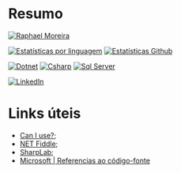 # Resumo
[![Raphael Moreira](https://badgen.net/badge/raphael%20moreira/arquiteto%20de%20soluções%20|%20dotnet/red?icon=terminal)](https://www.microsoft.com/pt-br/sql-server/sql-server-downloads)

[![Estatísticas por linguagem](https://github-readme-stats.vercel.app/api/top-langs/?username=raphaelmoreira&layout=donut&locale=pt-br)]()
[![Estatísticas Github](https://github-readme-stats.vercel.app/api?username=raphaelmoreira&locale=pt-br&show_icons=true&theme=transparent)]()

[![Dotnet](https://img.shields.io/badge/.NET-5C2D91?style=for-the-badge&logo=.net&logoColor=white)](https://dotnet.microsoft.com/pt-br/)
[![Csharp](https://img.shields.io/badge/C%23-239120?style=for-the-badge&logo=c-sharp&logoColor=white)](https://learn.microsoft.com/pt-br/dotnet/csharp/tour-of-csharp/)
[![Sql Server](https://img.shields.io/badge/Microsoft_SQL_Server-CC2927?style=for-the-badge&logo=microsoft-sql-server&logoColor=white)](https://www.microsoft.com/pt-br/sql-server/sql-server-downloads)

[![LinkedIn](https://img.shields.io/badge/LinkedIn-0077B5?style=for-the-badge&logo=linkedin&logoColor=white)](https://www.linkedin.com/in/raphaelmoreira/)

# Links úteis
- [Can I use?](https://caniuse.com/);
- [NET Fiddle](https://dotnetfiddle.net/);
- [SharpLab](https://sharplab.io/);
- [Microsoft | Referencias ao código-fonte](https://referencesource.microsoft.com/)
